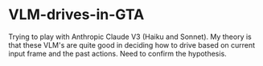 # VLM-drives-in-GTA
Trying to play with Anthropic Claude V3 (Haiku and Sonnet). My theory is that these VLM's are quite good in deciding how to drive based on current input frame and the past actions. Need to confirm the hypothesis.  
